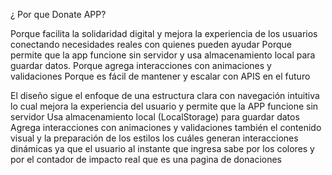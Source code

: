 ¿ Por que  Donate APP?

Porque facilita la solidaridad digital y mejora la experiencia 
de los usuarios conectando necesidades reales con quienes pueden ayudar
Porque permite que la app funcione sin servidor y usa almacenamiento
local para guardar datos. Porque agrega interacciones con animaciones y validaciones
Porque es fácil de mantener y escalar con APIS en el futuro
 
El diseño sigue el enfoque de una estructura clara con navegación intuitiva
lo cual mejora la experiencia del usuario y permite que la APP funcione sin servidor
Usa almacenamiento local (LocalStorage) para guardar datos
Agrega interacciones con animaciones y validaciones también el
contenido visual y la preparación de 
los estilos los cuáles generan
interacciones dinámicas ya que el usuario al instante que ingresa
sabe por los colores y por el contador de impacto real que es una pagina de donaciones
